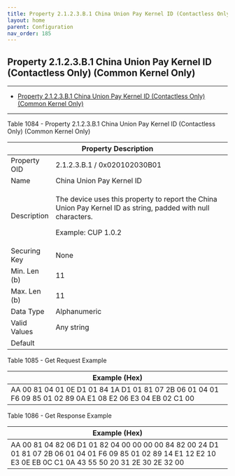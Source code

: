 ```yaml
---
title: Property 2.1.2.3.B.1 China Union Pay Kernel ID (Contactless Only) (Common Kernel Only)
layout: home
parent: Configuration
nav_order: 185
---
```


## Property 2.1.2.3.B.1 China Union Pay Kernel ID (Contactless Only) (Common Kernel Only)

---

- [Property 2.1.2.3.B.1 China Union Pay Kernel ID (Contactless Only) (Common Kernel Only)](#property-2123b1-china-union-pay-kernel-id-contactless-only-common-kernel-only)

---


Table 1084 - Property 2.1.2.3.B.1 China Union Pay Kernel ID (Contactless
Only) (Common Kernel Only)

<table>
<colgroup>
<col style="width: 14%" />
<col style="width: 85%" />
</colgroup>
<thead>
<tr>
<th colspan="2">Property Description</th>
</tr>
</thead>
<tbody>
<tr>
<td>Property OID</td>
<td>2.1.2.3.B.1 / 0x020102030B01</td>
</tr>
<tr>
<td>Name</td>
<td>China Union Pay Kernel ID</td>
</tr>
<tr>
<td>Description</td>
<td><p>The device uses this property to report the China Union Pay
Kernel ID as string, padded with null characters.</p>
<p>Example: CUP 1.0.2</p></td>
</tr>
<tr>
<td>Securing Key</td>
<td>None</td>
</tr>
<tr>
<td>Min. Len (b)</td>
<td>11</td>
</tr>
<tr>
<td>Max. Len (b)</td>
<td>11</td>
</tr>
<tr>
<td>Data Type</td>
<td>Alphanumeric</td>
</tr>
<tr>
<td>Valid Values</td>
<td>Any string</td>
</tr>
<tr>
<td>Default</td>
<td></td>
</tr>
</tbody>
</table>

Table 1085 - Get Request Example

| Example (Hex) |
|----|
| AA 00 81 04 01 0E D1 01 84 1A D1 01 81 07 2B 06 01 04 01 F6 09 85 01 02 89 0A E1 08 E2 06 E3 04 EB 02 C1 00 |

Table 1086 - Get Response Example

| Example (Hex) |
|----|
| AA 00 81 04 82 06 D1 01 82 04 00 00 00 00 84 82 00 24 D1 01 81 07 2B 06 01 04 01 F6 09 85 01 02 89 14 E1 12 E2 10 E3 0E EB 0C C1 0A 43 55 50 20 31 2E 30 2E 32 00 |

##